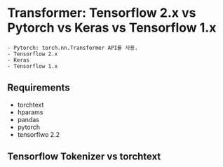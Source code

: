 # Transformer: Tensorflow 2.x vs Pytorch vs Keras vs Tensorflow 1.x
	- Pytorch: torch.nn.Transformer API를 사용.
	- Tensorflow 2.x
	- Keras
	- Tensorflow 1.x

## Requirements
- torchtext
- hparams
- pandas
- pytorch
- tensorflwo 2.2


## Tensorflow Tokenizer vs torchtext